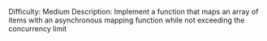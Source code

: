 Difficulty: Medium
Description: Implement a function that maps an array of items with an asynchronous mapping function while not exceeding the concurrency limit